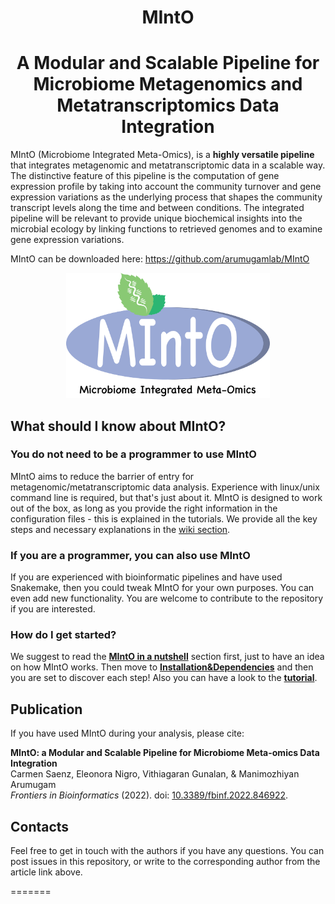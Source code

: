 
<h1 align="center"> MIntO </h1>
<h1 align="center"> A Modular and Scalable Pipeline for Microbiome Metagenomics and Metatranscriptomics Data Integration </h1>

MIntO (Microbiome Integrated Meta-Omics), is a **highly versatile pipeline** that integrates metagenomic and metatranscriptomic data in a scalable way.
The distinctive feature of this pipeline is the computation of gene expression profile by taking into account the community turnover and gene expression variations as the underlying process that shapes the community transcript levels along the time and between conditions.
The integrated pipeline will be relevant to provide unique biochemical insights into the microbial ecology by linking functions to retrieved genomes and to examine gene expression variations. 

MIntO can be downloaded here:  https://github.com/arumugamlab/MIntO

<p align="center"><img src="images/MIntO_blu_Microbiome_integrated_meta_omics.png" height="200" /></p>


## What should I know about MIntO?

### You do not need to be a programmer to use MIntO

MIntO aims to reduce the barrier of entry for metagenomic/metatranscriptomic data analysis. Experience with linux/unix command line is required, but that's just about it.
MIntO is designed to work out of the box, as long as you provide the right information in the configuration files - this is explained in the tutorials.
We provide all the key steps and necessary explanations in the [wiki section](https://github.com/arumugamlab/MIntO/wiki/). 

### If you are a programmer, you can also use MIntO

If you are experienced with bioinformatic pipelines and have used Snakemake, then you could tweak MIntO for your own purposes. You can even add new functionality. You are welcome to contribute to the repository if you are interested.

### How do I get started?

We suggest to read the **[MIntO in a nutshell](https://github.com/arumugamlab/MIntO/wiki/MIntO-in-a-nutshell)** section first, just to have an idea on how MIntO works. 
Then move to **[Installation&Dependencies](https://github.com/arumugamlab/MIntO/wiki/Installation&Dependencies)** and then you are set to discover each step! 
Also you can have a look to the **[tutorial](https://github.com/arumugamlab/MIntO/wiki/MIntO-tutorial)**.


## Publication

If you have used MIntO during your analysis, please cite:

 **MIntO: a Modular and Scalable Pipeline for Microbiome Meta-omics Data Integration**  
Carmen Saenz, Eleonora Nigro, Vithiagaran Gunalan, & Manimozhiyan Arumugam  
_Frontiers in Bioinformatics_ (2022). doi: [10.3389/fbinf.2022.846922](https://doi.org/10.3389/fbinf.2022.846922). 


## Contacts

Feel free to get in touch with the authors if you have any questions. You can post issues in this repository, or write to the corresponding author from the article link above.

=======

